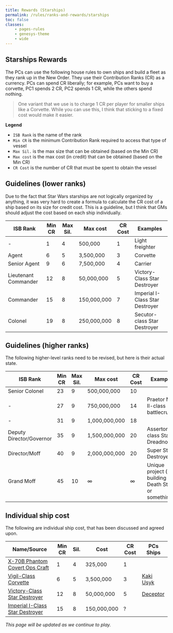 ```yaml
---
title: Rewards (Starships)
permalink: /rules/ranks-and-rewards/starships
toc: false
classes:
    - pages-rules
    - genesys-theme
    - wide
---
```


## Starships Rewards

The PCs can use the following house rules to own ships and build a fleet as they rank up in the New Order.
They use their Contribution Ranks (CR) as a currency.
PCs can spend CR liberally; for example, PCs want to buy a corvette, PC1 spends 2 CR, PC2 spends 1 CR, while the others spend nothing.

> One variant that we use is to charge 1 CR per player for smaller ships like a Corvette.
> While you can use this, I think that sticking to a fixed cost would make it easier.

**Legend**

-   `ISB Rank` is the name of the rank
-   `Min CR` is the minimum Contribution Rank required to access that type of vessel
-   `Max Sil.` is the max size that can be obtained (based on the Min CR)
-   `Max cost` is the max cost (in credit) that can be obtained (based on the Min CR)
-   `CR Cost` is the number of CR that must be spent to obtain the vessel

## Guidelines (lower ranks)

Due to the fact that Star Wars starships are not logically organized by anything, it was very hard to create a formula to calculate the CR cost of a ship based on its size for credit cost. This is a guideline, but I think that GMs should adjust the cost based on each ship individually.

| ISB Rank             | Min CR | Max Sil. | Max cost    | CR Cost | Examples                        |
| -------------------- | ------ | -------- | ----------- | ------- | ------------------------------- |
| -                    | 1      | 4        | 500,000     | 1       | Light freighter                 |
| Agent                | 6      | 5        | 3,500,000   | 3       | Corvette                        |
| Senior Agent         | 9      | 6        | 7,500,000   | 4       | Carrier                         |
| Lieutenant Commander | 12     | 8        | 50,000,000  | 5       | Victory-Class Star Destroyer    |
| Commander            | 15     | 8        | 150,000,000 | 7       | Imperial I-Class Star Destroyer |
| Colonel              | 19     | 8        | 250,000,000 | 8       | Secutor-class Star Destroyer    |

## Guidelines (higher ranks)

The following higher-level ranks need to be revised, but here is their actual state.

| ISB Rank                 | Min CR | Max Sil. | Max cost      | CR Cost | Examples                                                 |
| ------------------------ | ------ | -------- | ------------- | ------- | -------------------------------------------------------- |
| Senior Colonel           | 23     | 9        | 500,000,000   | 10      |                                                          |
| -                        | 27     | 9        | 750,000,000   | 14      | Praetor Mark II-class battlecruiser                      |
| -                        | 31     | 9        | 1,000,000,000 | 18      |                                                          |
| Deputy Director/Governor | 35     | 9        | 1,500,000,000 | 20      | Assertor-class Star Dreadnought                          |
| Director/Moff            | 40     | 9        | 2,000,000,000 | 20      | Super Star Destroyer                                     |
| Grand Moff               | 45     | 10       | ∞             | ∞       | Unique project (like building a Death Star or something) |

## Individual ship cost

The following are individual ship cost, that has been discussed and agreed upon.

| Name/Source                       | Min CR | Sil. | Cost        | CR Cost | PCs Ships   |
| --------------------------------- | ------ | ---- | ----------- | ------- | ----------- |
| [X-70B Phantom Covert Ops Craft]  | 1      | 4    | 325,000     | 1       |             |
| [Vigil-Class Corvette]            | 6      | 5    | 3,500,000   | 3       | [Kaki Usyk] |
| [Victory-Class Star Destroyer]    | 12     | 8    | 50,000,000  | 5       | [Deceptor]  |
| [Imperial I-Class Star Destroyer] | 15     | 8    | 150,000,000 | ?       |             |

[x-70b phantom covert ops craft]: http://www.d20radio.com/main/holonet-uplink-x-70b-phantom-covert-ops-craft/?fbclid=IwAR1d-nKFWXCdlW8gURUlOwzpbLOlx-ZgpbGFCU-SvwvKXdtbM-M4Ib-KRRU
[vigil-class corvette]: https://theouterrim.co/starships/551044f4-4b0a-4e01-8b4b-c1884281524e/
[victory-class star destroyer]: https://theouterrim.co/starships/4d80e35e-0753-4fad-8e09-33c72470bcac/
[imperial i-class star destroyer]: https://theouterrim.co/starships/86926ee7-cecf-4d9f-ae2e-47f70214d1c9/
[kaki usyk]: https://fortheneworder.rpg.solutions/game-content/vehicles/kaki-usyk
[deceptor]: https://fortheneworder.rpg.solutions/game-content/vehicles/deceptor

_This page will be updated as we continue to play._
